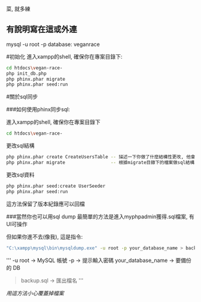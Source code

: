 菜, 
就多練

有說明寫在這或外連
-----------------------------------------------------------------------
mysql -u root -p
database: veganrace

#初始化
進入xampp的shell, 確保你在專案目錄下:
```bash
cd htdocs\vegan-race-
php init_db.php          
php phinx.phar migrate   
php phinx.phar seed:run
```

#關於sql同步

###如何使用phinx同步sql:

進入xampp的shell, 確保你在專案目錄下
```bash
cd htdocs\vegan-race-
```

更改sql結構
```bash
php phinx.phar create CreateUsersTable -- 描述一下你做了什麼結構性更改, 他會在migrate目錄下創建一個帶有該名稱的migrate檔案, 已經寫了一個範例在該目錄下, 照著寫即可
php phinx.phar migrate                 -- 根據migrate目錄下的檔案做sql結構的更改, 如果要同步直接跑這行
```

更改sql資料
```bash
php phinx.phar seed:create UserSeeder
php phinx.phar seed:run
```

這方法保留了版本紀錄應可以回檔


###當然你也可以用sql dump
最簡單的方法是進入myphpadmin獲得.sql檔案, 有UI可操作

但如果你進不去(像我), 這是指令:
```bash
"C:\xampp\mysql\bin\mysqldump.exe" -u root -p your_database_name > backup.sql
```

'''
-u root → MySQL 帳號
-p → 提示輸入密碼
your_database_name → 要備份的 DB
> backup.sql → 匯出檔名
'''

*用這方法小心覆蓋掉檔案*
